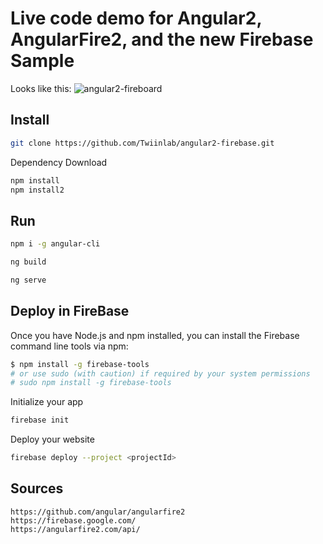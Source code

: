 # Live code demo for Angular2, AngularFire2, and the new Firebase Sample

Looks like this:
![angular2-fireboard](http://i.giphy.com/xT8qB0NwdZjEiPbxL2.gif)

## Install

```bash
git clone https://github.com/Twiinlab/angular2-firebase.git
```

Dependency Download
```bash
npm install
npm install2
```

## Run

```bash
npm i -g angular-cli

```
```bash
ng build
```

```bash
ng serve
```

## Deploy in FireBase

Once you have Node.js and npm installed, you can install the Firebase command line tools via npm:
```bash
$ npm install -g firebase-tools
# or use sudo (with caution) if required by your system permissions
# sudo npm install -g firebase-tools
```

Initialize your app
```bash
firebase init
```

Deploy your website
```bash
firebase deploy --project <projectId>
```

## Sources

    https://github.com/angular/angularfire2
    https://firebase.google.com/
    https://angularfire2.com/api/
    
